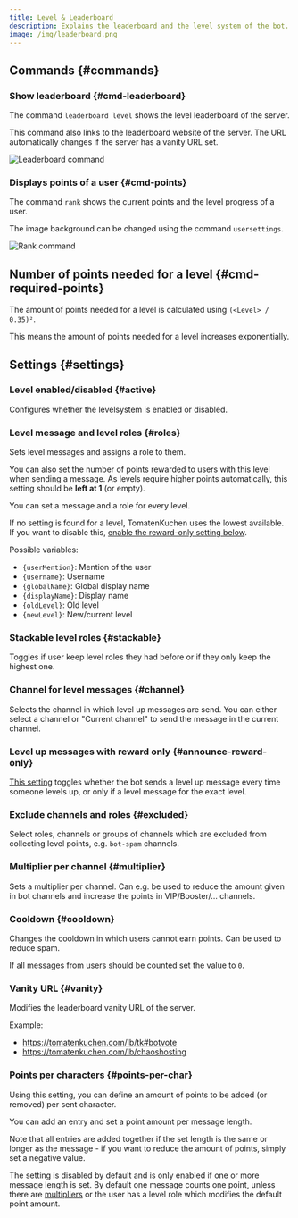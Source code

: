 ```yaml
---
title: Level & Leaderboard
description: Explains the leaderboard and the level system of the bot.
image: /img/leaderboard.png
---
```


## Commands {#commands}

### Show leaderboard {#cmd-leaderboard}

The command `leaderboard level` shows the level leaderboard of the server.

This command also links to the leaderboard website of the server.
The URL automatically changes if the server has a vanity URL set.

![Leaderboard command](/img/leaderboard.png)

### Displays points of a user {#cmd-points}

The command `rank` shows the current points and the level progress of a user.

The image background can be changed using the command `usersettings`.

![Rank command](/img/rank.png)

## Number of points needed for a level {#cmd-required-points}

The amount of points needed for a level is calculated using `(<Level> / 0.35)²`.

This means the amount of points needed for a level increases exponentially.

## Settings {#settings}

### Level enabled/disabled {#active}

Configures whether the levelsystem is enabled or disabled.

### Level message and level roles {#roles}

Sets level messages and assigns a role to them.

You can also set the number of points rewarded to users with this level when sending a message.
As levels require higher points automatically, this setting should be **left at 1** (or empty).

You can set a message and a role for every level.

If no setting is found for a level, TomatenKuchen uses the lowest available.
If you want to disable this, [enable the reward-only setting below](#announce-reward-only).

Possible variables:
- `{userMention}`: Mention of the user
- `{username}`: Username
- `{globalName}`: Global display name
- `{displayName}`: Display name
- `{oldLevel}`: Old level
- `{newLevel}`: New/current level

### Stackable level roles {#stackable}

Toggles if user keep level roles they had before or if they only keep the highest one.

### Channel for level messages {#channel}

Selects the channel in which level up messages are send. You can either select a channel or "Current channel" to send the message in the current channel.

### Level up messages with reward only {#announce-reward-only}

[This setting](https://tomatenkuchen.com/dashboard/settings#levelAnnounceRewardOnly) toggles whether the bot sends a level up message every time someone levels up, or only if a level message for the exact level.

### Exclude channels and roles {#excluded}

Select roles, channels or groups of channels which are excluded from collecting level points, e.g. `bot-spam` channels.

### Multiplier per channel {#multiplier}

Sets a multiplier per channel. Can e.g. be used to reduce the amount given in bot channels and increase the points in VIP/Booster/… channels.

### Cooldown {#cooldown}

Changes the cooldown in which users cannot earn points. Can be used to reduce spam.

If all messages from users should be counted set the value to `0`.

### Vanity URL {#vanity}

Modifies the leaderboard vanity URL of the server.

Example:
- https://tomatenkuchen.com/lb/tk#botvote
- https://tomatenkuchen.com/lb/chaoshosting

### Points per characters {#points-per-char}

Using this setting, you can define an amount of points to be added (or removed) per sent character.

You can add an entry and set a point amount per message length.

Note that all entries are added together if the set length is the same or longer as the message -
if you want to reduce the amount of points, simply set a negative value.

The setting is disabled by default and is only enabled if one or more message length is set.
By default one message counts one point, unless there are [multipliers](#multiplier) or the user has a level role which modifies the default point amount.

